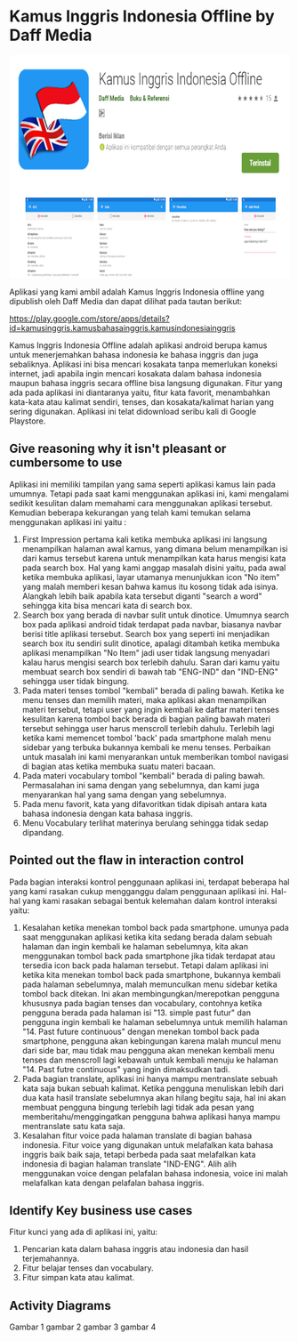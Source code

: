 # Kamus Inggris Indonesia Offline by Daff Media #

<p align="center">
  <img height="400" src="pic1.PNG">
</p>

Aplikasi yang kami ambil adalah Kamus Inggris Indonesia offline yang dipublish oleh Daff Media dan dapat dilihat pada tautan berikut:

https://play.google.com/store/apps/details?id=kamusinggris.kamusbahasainggris.kamusindonesiainggris

Kamus Inggris Indonesia Offline adalah aplikasi android berupa kamus untuk menerjemahkan bahasa indonesia ke bahasa inggris dan juga sebaliknya. Aplikasi ini bisa mencari kosakata tanpa memerlukan koneksi internet, jadi apabila ingin mencari kosakata dalam bahasa indonesia maupun bahasa inggris secara offline bisa langsung digunakan. Fitur yang ada pada aplikasi ini diantaranya yaitu, fitur kata favorit, menambahkan kata-kata atau kalimat sendiri, tenses, dan kosakata/kalimat harian yang sering digunakan. Aplikasi ini telat didownload seribu kali di Google Playstore.

## Give reasoning why it isn't pleasant or cumbersome to use ##

Aplikasi ini memiliki tampilan yang sama seperti aplikasi kamus lain pada umumnya. Tetapi pada saat kami menggunakan aplikasi ini, kami mengalami sedikit kesulitan dalam memahami cara menggunakan aplikasi tersebut. Kemudian beberapa kekurangan yang telah kami temukan selama menggunakan aplikasi ini yaitu :

1. First Impression pertama kali ketika membuka aplikasi ini langsung menampilkan halaman awal kamus, yang dimana belum menampilkan isi dari kamus tersebut karena untuk menampilkan kata harus mengisi kata pada search box. Hal yang kami anggap masalah disini yaitu, pada awal ketika membuka aplikasi, layar utamanya menunjukkan icon "No item" yang malah memberi kesan bahwa kamus itu kosong tidak ada isinya. Alangkah lebih baik apabila kata tersebut diganti "search a word" sehingga kita bisa mencari kata di search box.
2. Search box yang berada di navbar sulit untuk dinotice. Umumnya search box pada aplikasi android tidak terdapat pada navbar, biasanya navbar berisi title aplikasi tersebut. Search box yang seperti ini menjadikan search box itu sendiri sulit dinotice, apalagi ditambah ketika membuka aplikasi menampilkan "No Item" jadi user tidak langsung menyadari kalau harus mengisi search box terlebih dahulu. Saran dari kamu yaitu membuat search box sendiri di bawah tab "ENG-IND" dan "IND-ENG" sehingga user tidak bingung.
3. Pada materi tenses tombol "kembali" berada di paling bawah. Ketika ke menu tenses dan memilih materi, maka aplikasi akan menampilkan materi tersebut, tetapi user yang ingin kembali ke daftar materi tenses kesulitan karena tombol back berada di bagian paling bawah materi tersebut sehingga user harus menscroll terlebih dahulu. Terlebih lagi ketika kami memencet tombol 'back' pada smartphone malah menu sidebar yang terbuka bukannya kembali ke menu tenses. Perbaikan untuk masalah ini kami menyarankan untuk memberikan tombol navigasi di bagian atas ketika membuka suatu materi bacaan.
4. Pada materi vocabulary tombol "kembali" berada di paling bawah. Permasalahan ini sama dengan yang sebelumnya, dan kami juga menyarankan hal yang sama dengan yang sebelumnya.
5. Pada menu favorit, kata yang difavoritkan tidak dipisah antara kata bahasa indonesia dengan kata bahasa inggris.
6. Menu Vocabulary terlihat materinya berulang sehingga tidak sedap dipandang.

## Pointed out the flaw in interaction control ##

Pada bagian interaksi kontrol penggunaan aplikasi ini, terdapat beberapa hal yang kami rasakan cukup mengganggu dalam penggunaan aplikasi ini. Hal-hal yang kami rasakan sebagai bentuk kelemahan dalam kontrol interaksi yaitu:

1. Kesalahan ketika menekan tombol back pada smartphone. umunya pada saat menggunakan aplikasi ketika kita sedang berada dalam sebuah halaman dan ingin kembali ke halaman sebelumnya, kita akan menggunakan tombol back pada smartphone jika tidak terdapat atau tersedia icon back pada halaman tersebut. Tetapi dalam aplikasi ini ketika kita menekan tombol back pada smartphone, bukannya kembali pada halaman sebelumnya, malah memunculkan menu sidebar ketika tombol back ditekan. Ini akan membingungkan/merepotkan pengguna khususnya pada bagian tenses dan vocabulary, contohnya ketika pengguna berada pada halaman isi "13. simple past futur" dan pengguna ingin kembali ke halaman sebelumnya untuk memilih halaman "14. Past future continuous" dengan menekan tombol back pada smartphone, pengguna akan kebingungan karena malah muncul menu dari side bar, mau tidak mau pengguna akan menekan kembali menu tenses dan menscroll lagi kebawah untuk kembali menuju ke halaman "14. Past futre continuous" yang ingin dimaksudkan tadi.
2. Pada bagian translate, aplikasi ini hanya mampu mentranslate sebuah kata saja bukan sebuah kalimat. Ketika pengguna menuliskan lebih dari dua kata hasil translate sebelumnya akan hilang begitu saja, hal ini akan membuat pengguna bingung terlebih lagi tidak ada pesan yang memberitahu/menggingatkan pengguna bahwa aplikasi hanya mampu mentranslate satu kata saja.
3. Kesalahan fitur voice pada halaman translate di bagian bahasa indonesia. Fitur voice yang digunakan untuk melafalkan kata bahasa inggris baik baik saja, tetapi berbeda pada saat melafalkan kata indonesia di bagian halaman translate "IND-ENG". Alih alih menggunakan voice dengan pelafalan bahasa indonesia, voice ini malah melafalkan kata dengan pelafalan bahasa inggris.

## Identify Key business use cases ##

Fitur kunci yang ada di aplikasi ini, yaitu:
1. Pencarian kata dalam bahasa inggris atau indonesia dan hasil terjemahannya.
2. Fitur belajar tenses dan vocabulary.
3. Fitur simpan kata atau kalimat.


## Activity Diagrams

Gambar 1
gambar 2
gambar 3
gambar 4

